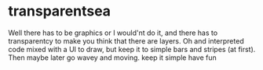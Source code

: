 # transparentsea
Well there has to be graphics or I would'nt do it, and there has to transparentcy to make you think that there are layers. Oh and interpreted code mixed with a UI to draw, but keep it to simple bars and stripes (at first). Then maybe later go wavey and moving. keep it simple have fun 
